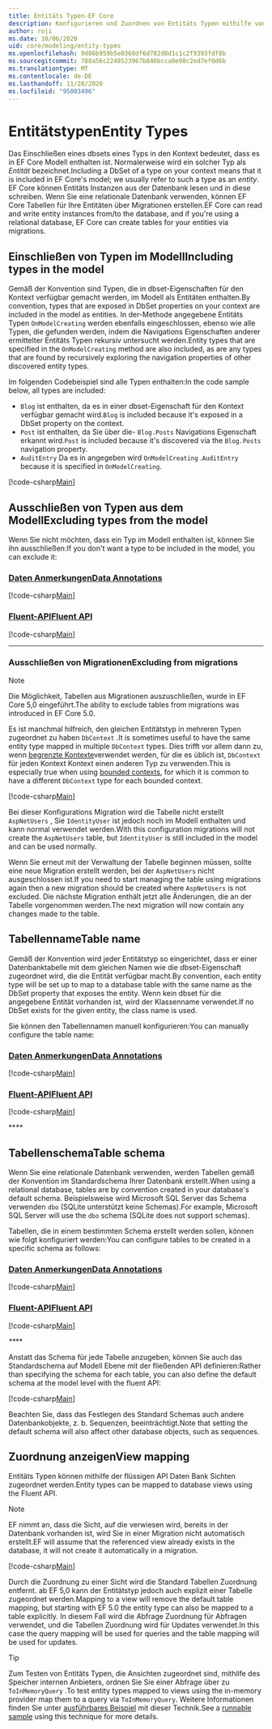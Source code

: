```yaml
---
title: Entitäts Typen-EF Core
description: Konfigurieren und Zuordnen von Entitäts Typen mithilfe von Entity Framework Core
author: roji
ms.date: 10/06/2020
uid: core/modeling/entity-types
ms.openlocfilehash: 9d86b959b5e0360df6d782d8d1c1c2f9393fdf8b
ms.sourcegitcommit: 788a56c2248523967b846bcca0e98c2ed7ef0d6b
ms.translationtype: MT
ms.contentlocale: de-DE
ms.lasthandoff: 11/20/2020
ms.locfileid: "95003496"
---
```

# <a name="entity-types"></a><span data-ttu-id="19e38-103">Entitätstypen</span><span class="sxs-lookup"><span data-stu-id="19e38-103">Entity Types</span></span>

<span data-ttu-id="19e38-104">Das Einschließen eines dbsets eines Typs in den Kontext bedeutet, dass es in EF Core Modell enthalten ist. Normalerweise wird ein solcher Typ als *Entität* bezeichnet.</span><span class="sxs-lookup"><span data-stu-id="19e38-104">Including a DbSet of a type on your context means that it is included in EF Core's model; we usually refer to such a type as an *entity*.</span></span> <span data-ttu-id="19e38-105">EF Core können Entitäts Instanzen aus der Datenbank lesen und in diese schreiben. Wenn Sie eine relationale Datenbank verwenden, können EF Core Tabellen für Ihre Entitäten über Migrationen erstellen.</span><span class="sxs-lookup"><span data-stu-id="19e38-105">EF Core can read and write entity instances from/to the database, and if you're using a relational database, EF Core can create tables for your entities via migrations.</span></span>

## <a name="including-types-in-the-model"></a><span data-ttu-id="19e38-106">Einschließen von Typen im Modell</span><span class="sxs-lookup"><span data-stu-id="19e38-106">Including types in the model</span></span>

<span data-ttu-id="19e38-107">Gemäß der Konvention sind Typen, die in dbset-Eigenschaften für den Kontext verfügbar gemacht werden, im Modell als Entitäten enthalten.</span><span class="sxs-lookup"><span data-stu-id="19e38-107">By convention, types that are exposed in DbSet properties on your context are included in the model as entities.</span></span> <span data-ttu-id="19e38-108">In der-Methode angegebene Entitäts Typen `OnModelCreating` werden ebenfalls eingeschlossen, ebenso wie alle Typen, die gefunden werden, indem die Navigations Eigenschaften anderer ermittelter Entitäts Typen rekursiv untersucht werden.</span><span class="sxs-lookup"><span data-stu-id="19e38-108">Entity types that are specified in the `OnModelCreating` method are also included, as are any types that are found by recursively exploring the navigation properties of other discovered entity types.</span></span>

<span data-ttu-id="19e38-109">Im folgenden Codebeispiel sind alle Typen enthalten:</span><span class="sxs-lookup"><span data-stu-id="19e38-109">In the code sample below, all types are included:</span></span>

* <span data-ttu-id="19e38-110">`Blog` ist enthalten, da es in einer dbset-Eigenschaft für den Kontext verfügbar gemacht wird.</span><span class="sxs-lookup"><span data-stu-id="19e38-110">`Blog` is included because it's exposed in a DbSet property on the context.</span></span>
* <span data-ttu-id="19e38-111">`Post` ist enthalten, da Sie über die- `Blog.Posts` Navigations Eigenschaft erkannt wird.</span><span class="sxs-lookup"><span data-stu-id="19e38-111">`Post` is included because it's discovered via the `Blog.Posts` navigation property.</span></span>
* <span data-ttu-id="19e38-112">`AuditEntry` Da es in angegeben wird `OnModelCreating` .</span><span class="sxs-lookup"><span data-stu-id="19e38-112">`AuditEntry` because it is specified in `OnModelCreating`.</span></span>

[!code-csharp[Main](../../../samples/core/Modeling/Conventions/EntityTypes.cs?name=EntityTypes&highlight=3,7,16)]

## <a name="excluding-types-from-the-model"></a><span data-ttu-id="19e38-113">Ausschließen von Typen aus dem Modell</span><span class="sxs-lookup"><span data-stu-id="19e38-113">Excluding types from the model</span></span>

<span data-ttu-id="19e38-114">Wenn Sie nicht möchten, dass ein Typ im Modell enthalten ist, können Sie ihn ausschließen:</span><span class="sxs-lookup"><span data-stu-id="19e38-114">If you don't want a type to be included in the model, you can exclude it:</span></span>

### <a name="data-annotations"></a>[<span data-ttu-id="19e38-115">Daten Anmerkungen</span><span class="sxs-lookup"><span data-stu-id="19e38-115">Data Annotations</span></span>](#tab/data-annotations)

[!code-csharp[Main](../../../samples/core/Modeling/DataAnnotations/IgnoreType.cs?name=IgnoreType&highlight=1)]

### <a name="fluent-api"></a>[<span data-ttu-id="19e38-116">Fluent-API</span><span class="sxs-lookup"><span data-stu-id="19e38-116">Fluent API</span></span>](#tab/fluent-api)

[!code-csharp[Main](../../../samples/core/Modeling/FluentAPI/IgnoreType.cs?name=IgnoreType&highlight=3)]

***

### <a name="excluding-from-migrations"></a><span data-ttu-id="19e38-117">Ausschließen von Migrationen</span><span class="sxs-lookup"><span data-stu-id="19e38-117">Excluding from migrations</span></span>

> [!NOTE]
> <span data-ttu-id="19e38-118">Die Möglichkeit, Tabellen aus Migrationen auszuschließen, wurde in EF Core 5,0 eingeführt.</span><span class="sxs-lookup"><span data-stu-id="19e38-118">The ability to exclude tables from migrations was introduced in EF Core 5.0.</span></span>

<span data-ttu-id="19e38-119">Es ist manchmal hilfreich, den gleichen Entitätstyp in mehreren Typen zugeordnet zu haben `DbContext` .</span><span class="sxs-lookup"><span data-stu-id="19e38-119">It is sometimes useful to have the same entity type mapped in multiple `DbContext` types.</span></span> <span data-ttu-id="19e38-120">Dies trifft vor allem dann zu, wenn [begrenzte Kontexte](https://www.martinfowler.com/bliki/BoundedContext.html)verwendet werden, für die es üblich ist, `DbContext` für jeden Kontext Kontext einen anderen Typ zu verwenden.</span><span class="sxs-lookup"><span data-stu-id="19e38-120">This is especially true when using [bounded contexts](https://www.martinfowler.com/bliki/BoundedContext.html), for which it is common to have a different `DbContext` type for each bounded context.</span></span>

[!code-csharp[Main](../../../samples/core/Modeling/FluentAPI/TableExcludeFromMigrations.cs?name=TableExcludeFromMigrations&highlight=4)]

<span data-ttu-id="19e38-121">Bei dieser Konfigurations Migration wird die Tabelle nicht erstellt `AspNetUsers` , Sie `IdentityUser` ist jedoch noch im Modell enthalten und kann normal verwendet werden.</span><span class="sxs-lookup"><span data-stu-id="19e38-121">With this configuration migrations will not create the `AspNetUsers` table, but `IdentityUser` is still included in the model and can be used normally.</span></span>

<span data-ttu-id="19e38-122">Wenn Sie erneut mit der Verwaltung der Tabelle beginnen müssen, sollte eine neue Migration erstellt werden, bei der `AspNetUsers` nicht ausgeschlossen ist.</span><span class="sxs-lookup"><span data-stu-id="19e38-122">If you need to start managing the table using migrations again then a new migration should be created where `AspNetUsers` is not excluded.</span></span> <span data-ttu-id="19e38-123">Die nächste Migration enthält jetzt alle Änderungen, die an der Tabelle vorgenommen werden.</span><span class="sxs-lookup"><span data-stu-id="19e38-123">The next migration will now contain any changes made to the table.</span></span>

## <a name="table-name"></a><span data-ttu-id="19e38-124">Tabellenname</span><span class="sxs-lookup"><span data-stu-id="19e38-124">Table name</span></span>

<span data-ttu-id="19e38-125">Gemäß der Konvention wird jeder Entitätstyp so eingerichtet, dass er einer Datenbanktabelle mit dem gleichen Namen wie die dbset-Eigenschaft zugeordnet wird, die die Entität verfügbar macht.</span><span class="sxs-lookup"><span data-stu-id="19e38-125">By convention, each entity type will be set up to map to a database table with the same name as the DbSet property that exposes the entity.</span></span> <span data-ttu-id="19e38-126">Wenn kein dbset für die angegebene Entität vorhanden ist, wird der Klassenname verwendet.</span><span class="sxs-lookup"><span data-stu-id="19e38-126">If no DbSet exists for the given entity, the class name is used.</span></span>

<span data-ttu-id="19e38-127">Sie können den Tabellennamen manuell konfigurieren:</span><span class="sxs-lookup"><span data-stu-id="19e38-127">You can manually configure the table name:</span></span>

### <a name="data-annotations"></a>[<span data-ttu-id="19e38-128">Daten Anmerkungen</span><span class="sxs-lookup"><span data-stu-id="19e38-128">Data Annotations</span></span>](#tab/data-annotations)

[!code-csharp[Main](../../../samples/core/Modeling/DataAnnotations/TableName.cs?Name=TableName&highlight=1)]

### <a name="fluent-api"></a>[<span data-ttu-id="19e38-129">Fluent-API</span><span class="sxs-lookup"><span data-stu-id="19e38-129">Fluent API</span></span>](#tab/fluent-api)

[!code-csharp[Main](../../../samples/core/Modeling/FluentAPI/TableName.cs?Name=TableName&highlight=3-4)]

<span data-ttu-id="19e38-130">\*\*_</span><span class="sxs-lookup"><span data-stu-id="19e38-130">\*\*_</span></span>

## <a name="table-schema"></a><span data-ttu-id="19e38-131">Tabellenschema</span><span class="sxs-lookup"><span data-stu-id="19e38-131">Table schema</span></span>

<span data-ttu-id="19e38-132">Wenn Sie eine relationale Datenbank verwenden, werden Tabellen gemäß der Konvention im Standardschema Ihrer Datenbank erstellt.</span><span class="sxs-lookup"><span data-stu-id="19e38-132">When using a relational database, tables are by convention created in your database's default schema.</span></span> <span data-ttu-id="19e38-133">Beispielsweise wird Microsoft SQL Server das Schema verwenden `dbo` (SQLite unterstützt keine Schemas).</span><span class="sxs-lookup"><span data-stu-id="19e38-133">For example, Microsoft SQL Server will use the `dbo` schema (SQLite does not support schemas).</span></span>

<span data-ttu-id="19e38-134">Tabellen, die in einem bestimmten Schema erstellt werden sollen, können wie folgt konfiguriert werden:</span><span class="sxs-lookup"><span data-stu-id="19e38-134">You can configure tables to be created in a specific schema as follows:</span></span>

### <a name="data-annotations"></a>[<span data-ttu-id="19e38-135">Daten Anmerkungen</span><span class="sxs-lookup"><span data-stu-id="19e38-135">Data Annotations</span></span>](#tab/data-annotations)

[!code-csharp[Main](../../../samples/core/Modeling/DataAnnotations/TableNameAndSchema.cs?name=TableNameAndSchema&highlight=1)]

### <a name="fluent-api"></a>[<span data-ttu-id="19e38-136">Fluent-API</span><span class="sxs-lookup"><span data-stu-id="19e38-136">Fluent API</span></span>](#tab/fluent-api)

[!code-csharp[Main](../../../samples/core/Modeling/FluentAPI/TableNameAndSchema.cs?name=TableNameAndSchema&highlight=3-4)]

<span data-ttu-id="19e38-137">_\*\*</span><span class="sxs-lookup"><span data-stu-id="19e38-137">_\*\*</span></span>

<span data-ttu-id="19e38-138">Anstatt das Schema für jede Tabelle anzugeben, können Sie auch das Standardschema auf Modell Ebene mit der fließenden API definieren:</span><span class="sxs-lookup"><span data-stu-id="19e38-138">Rather than specifying the schema for each table, you can also define the default schema at the model level with the fluent API:</span></span>

[!code-csharp[Main](../../../samples/core/Modeling/FluentAPI/DefaultSchema.cs?name=DefaultSchema&highlight=3)]

<span data-ttu-id="19e38-139">Beachten Sie, dass das Festlegen des Standard Schemas auch andere Datenbankobjekte, z. b. Sequenzen, beeinträchtigt.</span><span class="sxs-lookup"><span data-stu-id="19e38-139">Note that setting the default schema will also affect other database objects, such as sequences.</span></span>

## <a name="view-mapping"></a><span data-ttu-id="19e38-140">Zuordnung anzeigen</span><span class="sxs-lookup"><span data-stu-id="19e38-140">View mapping</span></span>

<span data-ttu-id="19e38-141">Entitäts Typen können mithilfe der flüssigen API Daten Bank Sichten zugeordnet werden.</span><span class="sxs-lookup"><span data-stu-id="19e38-141">Entity types can be mapped to database views using the Fluent API.</span></span>

> [!Note]
> <span data-ttu-id="19e38-142">EF nimmt an, dass die Sicht, auf die verwiesen wird, bereits in der Datenbank vorhanden ist, wird Sie in einer Migration nicht automatisch erstellt.</span><span class="sxs-lookup"><span data-stu-id="19e38-142">EF will assume that the referenced view already exists in the database, it will not create it automatically in a migration.</span></span>

[!code-csharp[Main](../../../samples/core/Modeling/FluentAPI/ViewNameAndSchema.cs?name=ViewNameAndSchema&highlight=1)]

 <span data-ttu-id="19e38-143">Durch die Zuordnung zu einer Sicht wird die Standard Tabellen Zuordnung entfernt. ab EF 5,0 kann der Entitätstyp jedoch auch explizit einer Tabelle zugeordnet werden.</span><span class="sxs-lookup"><span data-stu-id="19e38-143">Mapping to a view will remove the default table mapping, but starting with EF 5.0 the entity type can also be mapped to a table explicitly.</span></span> <span data-ttu-id="19e38-144">In diesem Fall wird die Abfrage Zuordnung für Abfragen verwendet, und die Tabellen Zuordnung wird für Updates verwendet.</span><span class="sxs-lookup"><span data-stu-id="19e38-144">In this case the query mapping will be used for queries and the table mapping will be used for updates.</span></span>

> [!TIP]
> <span data-ttu-id="19e38-145">Zum Testen von Entitäts Typen, die Ansichten zugeordnet sind, mithilfe des Speicher internen Anbieters, ordnen Sie Sie einer Abfrage über zu `ToInMemoryQuery` .</span><span class="sxs-lookup"><span data-stu-id="19e38-145">To test entity types mapped to views using the in-memory provider map them to a query via `ToInMemoryQuery`.</span></span> <span data-ttu-id="19e38-146">Weitere Informationen finden Sie unter [ausführbares Beispiel](https://github.com/dotnet/EntityFramework.Docs/tree/master/samples/core/Miscellaneous/Testing/ItemsWebApi/) mit dieser Technik.</span><span class="sxs-lookup"><span data-stu-id="19e38-146">See a [runnable sample](https://github.com/dotnet/EntityFramework.Docs/tree/master/samples/core/Miscellaneous/Testing/ItemsWebApi/) using this technique for more details.</span></span>
